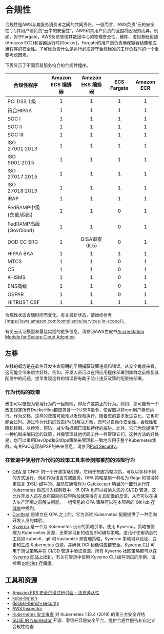 # 合规性

合规性是AWS与其服务消费者之间的共同责任。一般而言，AWS负责"云的安全性",而其用户则负责"云中的安全性"。AWS和其用户负责的范围将因服务而异。例如，对于Fargate，AWS负责管理其数据中心的物理安全性、硬件、虚拟基础设施(Amazon EC2)和容器运行时(Docker)。Fargate的用户则负责确保容器镜像和应用程序的安全性。了解谁负责什么是运行必须遵守合规标准的工作负载时的一个重要考虑因素。

下表显示了不同容器服务符合的合规性程序。

| 合规性程序 | Amazon ECS 编排器 | Amazon EKS 编排器| ECS Fargate | Amazon ECR |
| ------------------ |:----------:|:----------:|:-----------:|:----------:|
| PCI DSS 1级 | 1 | 1 | 1 | 1 |
| 符合HIPAA | 1 | 1 | 1 | 1 |
| SOC I | 1 | 1 | 1 | 1 |
| SOC II | 1 | 1 | 1 | 1 |
| SOC III | 1 | 1 | 1 | 1 |
| ISO 27001:2013 | 1 | 1 | 1 | 1 |
| ISO 9001:2015 | 1 | 1 | 1 | 1 |
| ISO 27017:2015 | 1 | 1 | 1 | 1 |
| ISO 27018:2019 | 1 | 1 | 1 | 1 |
| IRAP | 1 | 1 | 1 | 1 |
| FedRAMP中级(东部/西部) | 1 | 1 | 0 | 1 |
| FedRAMP高级(GovCloud) | 1 | 1 | 0 | 1 |
| DOD CC SRG | 1 | DISA审查(IL5) | 0 | 1 |
| HIPAA BAA | 1 | 1 | 1 | 1 |
| MTCS | 1 | 1 | 0 | 1 |
| C5 | 1 | 1 | 0 | 1 |
| K-ISMS | 1 | 1 | 0 | 1 |
| ENS高级 | 1 | 1 | 0 | 1 |
| OSPAR | 1 | 1 | 0 | 1 |
| HITRUST CSF | 1 | 1 | 1 | 1 |

合规性状态会随时间而变化。有关最新状态，请始终参考[https://aws.amazon.com/compliance/services-in-scope/]。

有关云认证模型和最佳实践的更多信息，请参阅AWS白皮书[Accreditation Models for Secure Cloud Adoption](https://d1.awsstatic.com/whitepapers/accreditation-models-for-secure-cloud-adoption.pdf)

## 左移

左移的概念是在软件开发生命周期的早期捕获政策违规和错误。从安全角度来看，这可能会带来很大好处。例如，开发人员可以在将应用程序部署到集群之前修复其配置中的问题。提早发现这样的错误将有助于防止违反政策的配置被部署。

### 作为代码的政策

政策可以被视为管理行为的一组规则，即允许或禁止的行为。例如，您可能有一个政策规定所有Dockerfiles都应包含一个USER指令，使容器以非root用户身份运行。作为文档，这样的政策可能难以发现和执行。随着您的要求发生变化，它也可能会过时。通过作为代码的政策(PaC)解决方案，您可以自动化安全性、合规性和隐私控制，以检测、预防、减少和抵御已知和持续的威胁。此外，它们为您提供了一种机制来编码您的政策，并像管理其他代码工件一样管理它们。这种方法的好处是，您可以重用DevOps和GitOps策略来管理和一致地应用于整个Kubernetes集群。有关PaC选项和PSP的未来信息，请参阅[Pod Security](https://aws.github.io/aws-eks-best-practices/security/docs/pods/#pod-security)。

### 在管道中使用作为代码的政策工具来检测部署前的违规行为

- [OPA](https://www.openpolicyagent.org/) 是 CNCF 的一个开源策略引擎。它用于制定策略决策，可以以多种不同的方式运行，例如作为语言库或服务。OPA 策略是用一种名为 Rego 的领域特定语言 (DSL) 编写的。虽然它通常作为 [Gatekeeper](https://github.com/open-policy-agent/gatekeeper) 项目的一部分运行在 Kubernetes 动态准入控制器中，但 OPA 也可以被纳入您的 CI/CD 管道。这允许开发人员在发布周期的较早阶段就获得有关其配置的反馈，从而可以在进入生产环境之前解决问题。一组常见的 OPA 策略可以在本项目的 GitHub [存储库](https://github.com/aws/aws-eks-best-practices/tree/master/policies/opa)中找到。
- [Conftest](https://github.com/open-policy-agent/conftest) 是建立在 OPA 之上的，它为测试 Kubernetes 配置提供了一种面向开发人员的体验。
- [Kyverno](https://kyverno.io/) 是一个为 Kubernetes 设计的策略引擎。使用 Kyverno，策略被管理为 Kubernetes 资源，无需学习新的语言即可编写策略。这允许使用熟悉的工具如 kubectl、git 和 kustomize 来管理策略。Kyverno 策略可以验证、变更和生成 Kubernetes 资源，并确保 OCI 镜像供应链安全。[Kyverno CLI](https://kyverno.io/docs/kyverno-cli/) 可用于测试策略并在 CI/CD 管道中验证资源。所有 Kyverno 社区策略都可以在 [Kyverno 网站](https://kyverno.io/policies/)上找到，有关在管道中使用 Kyverno CLI 编写测试的示例，请参阅 [policies 存储库](https://github.com/kyverno/policies)。

## 工具和资源

- [Amazon EKS 安全沉浸式研讨会 - 法规遵从性](https://catalog.workshops.aws/eks-security-immersionday/en-US/10-regulatory-compliance)
- [kube-bench](https://github.com/aquasecurity/kube-bench)
- [docker-bench-security](https://github.com/docker/docker-bench-security)
- [AWS Inspector](https://aws.amazon.com/inspector/)
- [Kubernetes 安全审查](https://github.com/kubernetes/community/blob/master/sig-security/security-audit-2019/findings/Kubernetes%20Final%20Report.pdf) 对 Kubernetes 1.13.4 (2019) 的第三方安全评估
- [SUSE 的 NeuVector](https://www.suse.com/neuvector/) 开源、零信任容器安全平台，提供合规性报告和自定义合规性检查